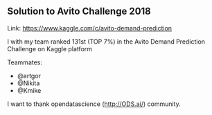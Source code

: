 ## Solution to Avito Challenge 2018

Link: https://www.kaggle.com/c/avito-demand-prediction

I with my team ranked 131st (TOP 7%) in the Avito Demand Prediction Challenge on Kaggle platform



Teammates:

* @artgor
* @Nikita
* @Kmike

I want to thank opendatascience (http://ODS.ai/) community.

